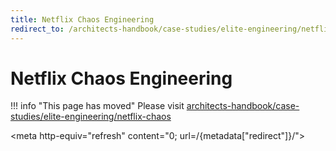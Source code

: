 ```yaml
---
title: Netflix Chaos Engineering
redirect_to: /architects-handbook/case-studies/elite-engineering/netflix-chaos/
---
```


# Netflix Chaos Engineering

!!! info "This page has moved"
    Please visit [architects-handbook/case-studies/elite-engineering/netflix-chaos](/architects-handbook/case-studies/elite-engineering/netflix-chaos/index.md)

<meta http-equiv="refresh" content="0; url=/{metadata["redirect"]}/">